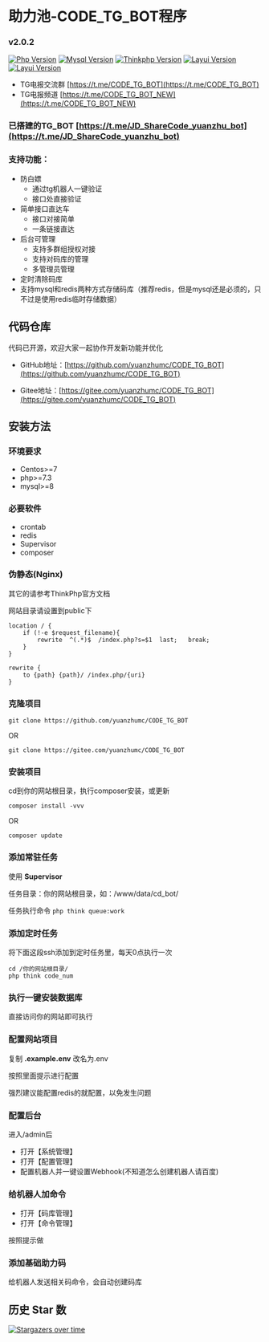 # 助力池-CODE_TG_BOT程序
### v2.0.2
[![Php Version](https://img.shields.io/badge/php-%3E=7.3.0-brightgreen.svg?maxAge=2592000&color=yellow)](https://github.com/php/php-src)
[![Mysql Version](https://img.shields.io/badge/mysql-%3E=5.7-brightgreen.svg?maxAge=2592000&color=orange)](https://www.mysql.com/)
[![Thinkphp Version](https://img.shields.io/badge/thinkphp-%3E=6.0.2-brightgreen.svg?maxAge=2592000)](https://github.com/top-think/framework)
[![Layui Version](https://img.shields.io/badge/layui-=2.5.5-brightgreen.svg?maxAge=2592000&color=critical)](https://github.com/sentsin/layui)
[![Layui Version](https://img.shields.io/badge/easyadmin-=2.1.6-brightgreen.svg?maxAge=2592000&color=critical)](https://github.com/zhongshaofa/easyadmin)

* TG电报交流群 [https://t.me/CODE_TG_BOT](https://t.me/CODE_TG_BOT)
* TG电报频道 [https://t.me/CODE_TG_BOT_NEW](https://t.me/CODE_TG_BOT_NEW)


### 已搭建的TG_BOT [https://t.me/JD_ShareCode_yuanzhu_bot](https://t.me/JD_ShareCode_yuanzhu_bot)

### 支持功能：
* 防白嫖
    * 通过tg机器人一键验证
    * 接口处直接验证
* 简单接口直达车
    * 接口对接简单
    * 一条链接直达
* 后台可管理
    * 支持多群组授权对接
    * 支持对码库的管理
    * 多管理员管理
* 定时清除码库
* 支持mysql和redis两种方式存储码库（推荐redis，但是mysql还是必须的，只不过是使用redis临时存储数据）

## 代码仓库

代码已开源，欢迎大家一起协作开发新功能并优化

* GitHub地址：[https://github.com/yuanzhumc/CODE_TG_BOT](https://github.com/yuanzhumc/CODE_TG_BOT)

* Gitee地址：[https://gitee.com/yuanzhumc/CODE_TG_BOT](https://gitee.com/yuanzhumc/CODE_TG_BOT)

## 安装方法
### 环境要求
* Centos>=7
* php>=7.3
* mysql>=8
### 必要软件
* crontab
* redis
* Supervisor
* composer
### 伪静态(Nginx)
其它的请参考ThinkPhp官方文档

网站目录请设置到public下
```nginx
location / {
	if (!-e $request_filename){
		rewrite  ^(.*)$  /index.php?s=$1  last;   break;
	}
}
```
```caddy1
rewrite {
    to {path} {path}/ /index.php/{uri}
}
```
### 克隆项目
```gitexclude
git clone https://github.com/yuanzhumc/CODE_TG_BOT
```
OR
```gitexclude
git clone https://gitee.com/yuanzhumc/CODE_TG_BOT
```
### 安装项目
cd到你的网站根目录，执行composer安装，或更新
```composer log
composer install -vvv
```
OR
```composer log
composer update
```
### 添加常驻任务
使用 **Supervisor** 

任务目录：你的网站根目录，如：/www/data/cd_bot/

任务执行命令
`php think queue:work`
### 添加定时任务
将下面这段ssh添加到定时任务里，每天0点执行一次
```shell
cd /你的网站根目录/
php think code_num
```
### 执行一键安装数据库
直接访问你的网站即可执行
### 配置网站项目
复制 **.example.env** 改名为.env

按照里面提示进行配置

强烈建议能配置redis的就配置，以免发生问题
### 配置后台
进入/admin后

* 打开【系统管理】
* 打开【配置管理】
* 配置机器人并一键设置Webhook(不知道怎么创建机器人请百度)

### 给机器人加命令

* 打开【码库管理】
* 打开【命令管理】

按照提示做

### 添加基础助力码

给机器人发送相关码命令，会自动创建码库

## 历史 Star 数

[![Stargazers over time](https://starchart.cc/yuanzhumc/CODE_TG_BOT.svg)](https://starchart.cc/yuanzhumc/CODE_TG_BOT)